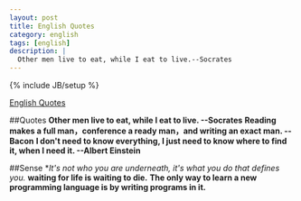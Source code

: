 ```yaml
---
layout: post
title: English Quotes
category: english
tags: [english]
description: |
  Other men live to eat, while I eat to live.--Socrates 
---
```

{% include JB/setup %}

[English Quotes](http://liufei.name/english-quotes.html)

##Quotes
**Other men live to eat, while I eat to live. --Socrates**
**Reading makes a full man，conference a ready man，and writing an exact man. --Bacon**
**I don't need to know everything, I just need to know where to find it, when I need it. --Albert Einstein**

##Sense
**It's not who you are underneath, it's what you do that defines you.*
**waiting for life is waiting to die.**
**The only way to learn a new programming language is by writing programs in it.**
